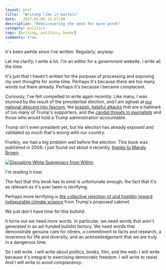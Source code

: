 ```yaml
---
layout: post
title:  "Writing like it matters"
date:   2017-01-06 15:57:00
description: "Rediscovering the need for more words"
category: politics
tags: [writing, politics, books]
comments: true
---
```

It's been awhile since I've written. Regularly, anyway. 

Let me clarify; I write a lot. I'm an editor for a government website. I write all the time. 

It's just that I haven't written for the purpose of processing and exposing my own thoughts for some time. Perhaps it's because there are too many words out there already. Perhaps it's because I became complacent.

Curiously, I've felt compelled to write again recently. Like many, I was stunned by the result of the presidential election, and I am aghast at [our national descent into fascism](http://billmoyers.com/story/trump-the-american-fascist/), the [brazen, hateful attacks](http://www.slate.com/blogs/the_slatest/2016/11/13/a_list_of_racist_incidents_across_the_united_states_since_donald_trump_was.html) that are a hallmark of too many of Trump's supporters, and the [candid threats to journalists](http://edition.cnn.com/2015/12/21/politics/trump-putin-killing-reporters/index.html) and those who would hold a Trump administration accountable. 

Trump isn't even president yet, but his election has already exposed and validated so much that's wrong with our country.

Frankly, we had a big problem well before the election. This book was published in 2004; I just found out about it recently, [thanks to Mandy Brown](http://aworkinglibrary.com/editor/jennifer-harvey/): 

[![Disrupting White Supremacy from Within](https://images-na.ssl-images-amazon.com/images/I/61oWLi%2BzrnL.jpg)](https://www.amazon.com/Disrupting-Supremacy-Within-Jennifer-Harvey/dp/0829816070/ref=sr_1_2?s=books&ie=UTF8&qid=1483772472&sr=1-2)

I'm reading it now.

The fact that this book has to exist is unfortunate enough; the fact that it's as relevant as it's ever been is terrifying.

Perhaps more terrifying is [the collective rejection of and hostility toward indisputable climate science](http://www.climatecentral.org/news/trump-cabinet-climate-change-20920) from Trump's proposed cabinet. 

We just don't have time for this bullshit.

It turns out we need _more_ words. In particular, we need words that aren't generated in an ad-funded bullshit factory. We need words that demonstrate genuine care for others, a commitment to facts and research, a reverence for life and diversity, and an acknowledgement that we are truly in a dangerous time.

So I will write. I will write about politics, books, film, and the web. I will write because it's integral to exercising democratic freedom. I will write to resist. And I will write to avoid complacency.
